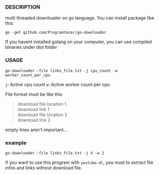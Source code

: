 ### DESCRIPTION

multi threaded downloader on go language. You can install package like this:

`go -get github.com/ProgramYazar/go-downloader`

If you havent installed golang on your computer, you can use compiled binaries under dist folder

### USAGE

`go-downloader -file links_file.txt -j cpu_count -w worker_count_per_cpu`

`j`: Active cpu count
`w`: Active worker count per cpu

File format must be like this
> download file location 1 <br/>
> download link 1 <br/>
> download file location 2 <br/>
> download link 2

empty lines aren't important...



### example
`go-downloader -file links_file.txt -j 4 -w 2`

If you want to use this program with `youtube-dl`, you must to extract file infos and links without download file.
